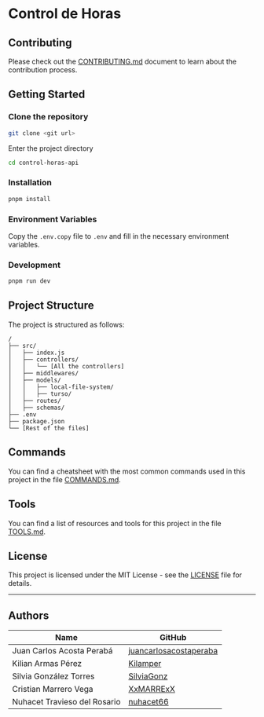 # Control de Horas

## Contributing

Please check out the [CONTRIBUTING.md](./CONTRIBUTING.md) document to learn about the contribution process.

## Getting Started

### Clone the repository

```bash
git clone <git url>
```

Enter the project directory

```bash
cd control-horas-api
```

### Installation

```bash
pnpm install
```

### Environment Variables

Copy the `.env.copy` file to `.env` and fill in the necessary environment variables.

### Development

```bash
pnpm run dev
```

## Project Structure

The project is structured as follows:

```text
/
├── src/
│   ├── index.js
│   ├── controllers/
│   │   └── [All the controllers]
│   ├── middlewares/
│   ├── models/
│   │   ├── local-file-system/
│   │   ├── turso/
│   ├── routes/
│   ├── schemas/
├── .env
├── package.json
└── [Rest of the files]
```

## Commands

You can find a cheatsheet with the most common commands used in this project in the file [COMMANDS.md](./COMMANDS.md).

## Tools

You can find a list of resources and tools for this project in the file [TOOLS.md](./TOOLS.md).

## License

This project is licensed under the MIT License - see the [LICENSE](./LICENSE) file for details.

---

## Authors

| Name | GitHub |
| ---- | ------ |
| Juan Carlos Acosta Perabá | [juancarlosacostaperaba](https://github.com/JuanCarlosAcostaPeraba) |
| Kilian Armas Pérez | [Kilamper](https://github.com/Kilamper) |
| Silvia González Torres | [SilviaGonz](https://github.com/SilviaGonz) |
| Cristian Marrero Vega | [XxMARRExX](https://github.com/XxMARRExX) |
| Nuhacet Travieso del Rosario | [nuhacet66](https://github.com/nuhacet66) |
